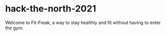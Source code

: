 # hack-the-north-2021

Welcome to Fit-Freak, a way to stay healthly and fit without having to enter the gym. 
